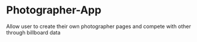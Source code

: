 # Photographer-App
Allow user to create their own photographer pages and compete with other through billboard data
